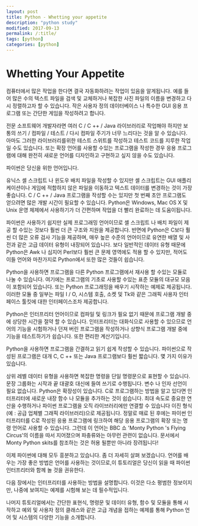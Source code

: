 ```yaml
---
layout: post
title: Python - Whetting your appetite
description: "python study"
modified: 2017-09-13
permalink: /:title/
tags: [python]
categories: [python]
---
```



# Whetting Your Appetite

컴퓨터에서 많은 작업을 한다면 결국 자동화하려는 작업이 있음을 알게됩니다. 예를 들어 많은 수의 텍스트 파일을 검색 및 교체하거나 복잡한 사진 파일의 이름을 변경하고 다시 정렬하고자 할 수 있습니다. 작은 사용자 정의 데이터베이스 나 특수한 GUI 응용 프로그램 또는 간단한 게임을 작성하려고 합니다. 

전문 소프트웨어 개발자라면 여러 C / C ++ / Java 라이브러리로 작업해야 하지만 보통의 쓰기 / 컴파일 / 테스트 / 다시 컴파일 주기가 너무 느리다는 것을 알 수 있습니다. 아마도 그러한 라이브러리를위한 테스트 스위트를 작성하고 테스트 코드를 지루한 작업일 수도 있습니다. 또는 확장 언어를 사용할 수있는 프로그램을 작성한 경우 응용 프로그램에 대해 완전히 새로운 언어를 디자인하고 구현하고 싶지 않을 수도 있습니다. 

파이썬은 당신을 위한 언어입니다. 

유닉스 셸 스크립트 나 윈도우 배치 파일을 작성할 수 있지만 셸 스크립트는 GUI 애플리케이션이나 게임에 적합하지 않은 파일을 이동하고 텍스트 데이터를 변경하는 것이 가장 좋습니다. C / C ++ / Java 프로그램을 작성할 수는 있지만 첫 번째 초안 프로그램도 얻으려면 많은 개발 시간이 필요할 수 있습니다. Python은 Windows, Mac OS X 및 Unix 운영 체제에서 사용하기가 더 간편하며 작업을 더 빨리 완료하는 데 도움이됩니다. 

파이썬은 사용하기 쉽지만 실제 프로그래밍 언어이므로 셸 스크립트 나 배치 파일이 제공 할 수있는 것보다 훨씬 더 큰 구조와 지원을 제공합니다. 반면에 Python은 C보다 훨씬 더 많은 오류 검사 기능을 제공하며, 매우 높은 수준의 언어이므로 유연한 배열 및 사전과 같은 고급 데이터 유형이 내장되어 있습니다. 보다 일반적인 데이터 유형 때문에 Python은 Awk 나 심지어 Perl보다 훨씬 큰 문제 영역에도 적용 할 수 있지만, 적어도 이들 언어와 마찬가지로 Python에서 또한 많은 것들이 쉽습니다. 

Python을 사용하면 프로그램을 다른 Python 프로그램에서 재사용 할 수있는 모듈로 나눌 수 있습니다. 여기에는 프로그램의 기초로 사용할 수있는 표준 모듈의 대규모 모음이 포함되어 있습니다. 또는 Python 프로그래밍을 배우기 시작하는 예제로 제공됩니다. 이러한 모듈 중 일부는 파일 I / O, 시스템 호출, 소켓 및 Tk와 같은 그래픽 사용자 인터페이스 툴킷에 대한 인터페이스조차 제공합니다. 

Python은 인터프리터 언어이므로 컴파일 및 링크가 필요 없기 때문에 프로그램 개발 중에 상당한 시간을 절약 할 수 있습니다. 인터프리터는 대화식으로 사용할 수 있으므로 언어의 기능을 시험하거나 던져 버린 프로그램을 작성하거나 상향식 프로그램 개발 중에 기능을 테스트하기가 쉽습니다. 또한 편리한 계산기입니다. 

Python을 사용하면 프로그램을 간결하고 읽기 쉽게 작성할 수 있습니다. 파이썬으로 작성된 프로그램은 대개 C, C ++ 또는 Java 프로그램보다 훨씬 짧습니다. 몇 가지 이유가 있습니다. 

상위 레벨 데이터 유형을 사용하면 복잡한 명령을 단일 명령문으로 표현할 수 있습니다. 
문장 그룹화는 시작과 끝 대괄호 대신에 들여 쓰기로 수행됩니다. 
변수 나 인자 선언이 필요 없습니다. 
Python은 확장성이 있습니다. C로 프로그램하는 방법을 알고 있다면 인터프리터에 새로운 내장 함수 나 모듈을 추가하는 것이 쉽습니다. 최대 속도로 중요한 연산을 수행하거나 파이썬 프로그램을 오직 라이브러리에만 연결할 수 있습니다 이진 형식 (예 : 공급 업체별 그래픽 라이브러리)으로 제공됩니다. 정말로 매료 된 후에는 파이썬 인터프리터를 C로 작성된 응용 프로그램에 링크하여 해당 응용 프로그램의 확장 또는 명령 언어로 사용할 수 있습니다. 그런데 이 언어는 BBC 쇼 'Monty Python 's Flying Circus'의 이름을 따서 지어졌으며 파충류와는 아무런 관련이 없습니다. 문서에서 Monty Python skits를 참조하는 것은 허용 될뿐만 아니라 장려됩니다! 

이제 파이썬에 대해 모두 흥분하고 있습니다. 좀 더 자세히 살펴 보겠습니다. 언어를 배우는 가장 좋은 방법은 언어를 사용하는 것이므로,이 튜토리얼은 당신이 읽을 때 파이썬 인터프리터와 함께 놀 것을 권유한다. 

다음 장에서는 인터프리터를 사용하는 방법을 설명합니다. 이것은 다소 평범한 정보이지만, 나중에 보여지는 예제를 시험해 보는 데 필수적입니다. 

나머지 튜토리얼에서는 간단한 표현식, 명령문 및 데이터 유형, 함수 및 모듈을 통해 시작하고 예외 및 사용자 정의 클래스와 같은 고급 개념을 접하는 예제를 통해 Python 언어 및 시스템의 다양한 기능을 소개합니다.